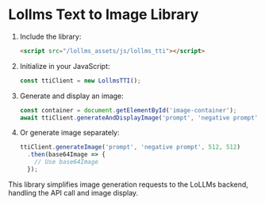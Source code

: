 # Lollms Text to Image Library
1. Include the library:
   ```html
   <script src="/lollms_assets/js/lollms_tti"></script>
   ```

2. Initialize in your JavaScript:
   ```javascript
   const ttiClient = new LollmsTTI();
   ```

3. Generate and display an image:
   ```javascript
   const container = document.getElementById('image-container');
   await ttiClient.generateAndDisplayImage('prompt', 'negative prompt', 512, 512, container);
   ```

4. Or generate image separately:
   ```javascript
   ttiClient.generateImage('prompt', 'negative prompt', 512, 512)
     .then(base64Image => {
       // Use base64Image
     });
   ```

This library simplifies image generation requests to the LoLLMs backend, handling the API call and image display.